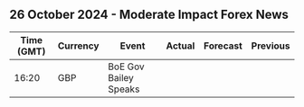 ## 26 October 2024 - Moderate Impact Forex News

| Time (GMT) | Currency | Event | Actual | Forecast | Previous |
|------|----------|-------|--------|----------|----------|
| 16:20 | GBP | BoE Gov Bailey Speaks |  |  |  |
